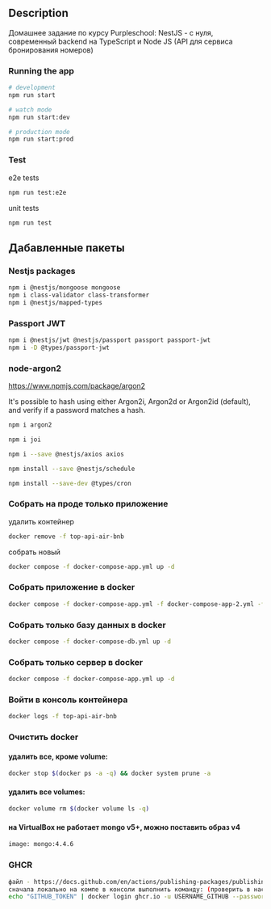 ## Description
Домашнее задание по курсу Purpleschool: NestJS - с нуля, современный backend на TypeScript и Node JS
(API для сервиса бронирования номеров)
### Running the app

```bash
# development
npm run start

# watch mode
npm run start:dev

# production mode
npm run start:prod
```

### Test
e2e tests
```bash
npm run test:e2e
```
unit tests
```bash
npm run test
```

## Дабавленные пакеты

### Nestjs packages
```bash
npm i @nestjs/mongoose mongoose
npm i class-validator class-transformer
npm i @nestjs/mapped-types
```

### Passport JWT
```bash
npm i @nestjs/jwt @nestjs/passport passport passport-jwt
npm i -D @types/passport-jwt
```

### node-argon2
https://www.npmjs.com/package/argon2

It's possible to hash using either Argon2i, Argon2d or Argon2id (default), and verify if a password matches a hash.
```bash
npm i argon2
```

```bash
npm i joi
```

```bash
npm i --save @nestjs/axios axios
```

```bash
npm install --save @nestjs/schedule
```
```bash
npm install --save-dev @types/cron
```

### Собрать на проде только приложение
удалить контейнер
```bash
docker remove -f top-api-air-bnb
```
собрать новый
```bash
docker compose -f docker-compose-app.yml up -d
```

### Собрать приложение в docker
```bash
docker compose -f docker-compose-app.yml -f docker-compose-app-2.yml -f docker-compose-db.yml up -d
```

### Собрать только базу данных в docker
```bash
docker compose -f docker-compose-db.yml up -d
```

### Собрать только сервер в docker
```bash
docker compose -f docker-compose-app.yml up -d
```

### Войти в консоль контейнера
```bash
docker logs -f top-api-air-bnb
```

### Очистить docker
#### удалить все, кроме volume:
```bash
docker stop $(docker ps -a -q) && docker system prune -a
```
#### удалить все volumes: 
```bash
docker volume rm $(docker volume ls -q)
```

#### на VirtualBox не работает mongo v5+, можно поставить образ v4
```bash
image: mongo:4.4.6
```

### GHCR
```bash
файл - https://docs.github.com/en/actions/publishing-packages/publishing-docker-images
сначала локально на компе в консоли выполнить команду: (проверить в настройках гитхаба, чтобы токен не истек)
echo "GITHUB_TOKEN" | docker login ghcr.io -u USERNAME_GITHUB --password-stdin
```